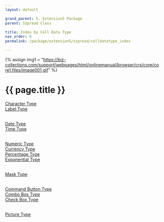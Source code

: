 ```yaml
---
layout: default

grand_parent: 5. Extension5 Package
parent: SSpread Class

title: Index by Cell Data Type
nav_order: 6
permalink: /package/extension5/sspread/celldatatype_index

---
```

{% assign img1 = "https://biz-collections.com/support/webpages/html/onlinemanual/browser/crs/core/core1.files/image001.gif" %}


# {{ page.title }}

[Character Type](/package/extension5/sspread/celldatatype_index/charactertype)<br>
[Label Type](/package/extension5/sspread/celldatatype_index/labeltype)<br><br>
 

[Date Type](/package/extension5/sspread/celldatatype_index/datetype)<br>
[Time Type](/package/extension5/sspread/celldatatype_index/timetype)<br><br>
 

[Numeric Type](/package/extension5/sspread/celldatatype_index/numerictype)<br>
[Currency Type](/package/extension5/sspread/celldatatype_index/currencytype)<br>
[Percentage Type](/package/extension5/sspread/celldatatype_index/percentagetype)<br>
[Exponential Type](/package/extension5/sspread/celldatatype_index/exponentialtype)<br><br>
 

[Mask Type](/package/extension5/sspread/celldatatype_index/masktype)<br><br>
 
[Command Button Type](/package/extension5/sspread/celldatatype_index/commandbuttontype)<br>
[Combo Box Type](/package/extension5/sspread/celldatatype_index/comboboxtype)<br>
[Check Box Type](/package/extension5/sspread/celldatatype_index/checkboxtype)<br><br>
 
[Picture Type](/package/extension5/sspread/celldatatype_index/picturetype)<br><br>
